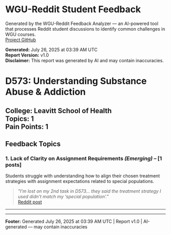 # WGU-Reddit Student Feedback

Generated by the WGU-Reddit Feedback Analyzer — an AI-powered tool that processes Reddit student discussions to identify common challenges in WGU courses.  
[Project GitHub](https://wgudataninja.github.io/wgu-reddit-monitoring-pipeline/)

**Generated:** July 26, 2025 at 03:39 AM UTC  
**Report Version:** v1.0  
**Disclaimer:** This report was generated by AI and may contain inaccuracies.  
# D573: Understanding Substance Abuse & Addiction
**College:** Leavitt School of Health  
**Topics:** 1  
**Pain Points:** 1  
---
## Feedback Topics
### 1. Lack of Clarity on Assignment Requirements _(Emerging)_ – [1 posts]
Students struggle with understanding how to align their chosen treatment strategies with assignment expectations related to special populations.  
> _"I’m lost on my 2nd task in D573... they said the treatment strategy I used didn’t match my ‘special population’."_  
> [Reddit post](https://reddit.com/comments/1m2kf2s)  
---
---
**Footer:** Generated July 26, 2025 at 03:39 AM UTC | Report v1.0 | AI-generated — may contain inaccuracies  